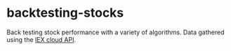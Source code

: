 # backtesting-stocks
Back testing stock performance with a variety of algorithms. Data gathered using the [IEX cloud API](https://iexcloud.io/).
